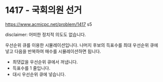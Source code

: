 # 1417 - 국회의원 선거

<https://www.acmicpc.net/problem/1417> s5

disclaimer: 어떠한 정치적 의도도 없습니다.

우선순위 큐를 이용한 시뮬레이션입니다.
나머지 후보의 득표수를 최대 우선순위 큐에 넣고 다음을 반복하여 매수를 시뮬레이션하면 됩니다.

- 최댓값을 우선순위 큐에서 꺼냅니다.
- 득표수를 1 줄입니다.
- 대시 우선순위 큐에 넣습니다.
